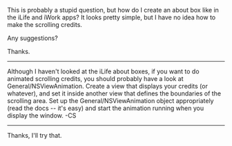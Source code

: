 This is probably a stupid question, but how do I create an about box like in the iLife and iWork apps? It looks pretty simple, but I have no idea how to make the scrolling credits.

Any suggestions?

Thanks.

----
Although I haven't looked at the iLife about boxes, if you want to do animated scrolling credits, you should probably have a look at General/NSViewAnimation. Create a view that displays your credits (or whatever), and set it inside another view that defines the boundaries of the scrolling area. Set up the General/NSViewAnimation object appropriately (read the docs -- it's easy) and start the animation running when you display the window. -CS

----

Thanks, I'll try that.